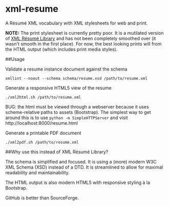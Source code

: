xml-resume
==========

A Résumé XML vocabulary with XML stylesheets for web and print.

**NOTE:** The print stylesheet is currently pretty poor. It is a mutilated
version of [XML Résumé Library](http://xmlresume.sourceforge.net/) and has
not been completely smoothed over (it wasn't smooth in the first place). For
now, the best looking prints will from the HTML output (which includes print
media styles).

##Usage

Validate a resume instance document against the schema

    xmllint --noout --schema schema/resume.xsd /path/to/resume.xml

Generate a responsive HTML5 view of the resume

    ./xml2html.sh /path/to/resume.xml

BUG: the html must be viewed through a webserver because it uses
scheme-relative paths to assets (Bootstrap). The simplest way to
get around this is to use `python -m SimpleHTTPServer` and visit
http://localhost:8000/resume.html

Generate a printable PDF document

    ./xml2pdf.sh /path/to/resume.xml

##Why use this instead of XML Résumé Library?

The schema is simplified and focused. It is using a (more) modern W3C XML Schema
(XSD) instead of a DTD. It is streamlined to allow for maximal readability and
maintainability.

The HTML output is also modern HTML5 with responsive styling à la Bootstrap.

GitHub is better than SourceForge.
